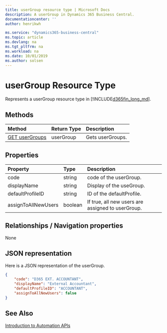 ```yaml
---
title: userGroup resource type | Microsoft Docs
description: A userGroup in Dynamics 365 Business Central.
documentationcenter: ''
author: henrikwh

ms.service: "dynamics365-business-central"
ms.topic: article
ms.devlang: na
ms.tgt_pltfrm: na
ms.workload: na
ms.date: 10/01/2019
ms.author: solsen
---
```


# userGroup Resource Type
Represents a userGroup resource type in [!INCLUDE[d365fin_long_md](../developer/includes/d365fin_long_md.md)].

## Methods
| Method         | Return Type  |Description|
|:---------------|:-------------|:----------|
|[GET userGroups](dynamics-microsoft-automation-usergroup-get.md)|userGroup|Gets userGroups.|

## Properties

| Property | Type |Description                             |
|:----------------|:-----|:---------------------------------------|
|code             |string  |code of the userGroup.|
|displayName      |string  |Display of the useGroup.     |
|defaultProfileID|string   |ID of the defaultProfile.|
|assignToAllNewUsers|boolean|If true, all new users are assigned to userGroup.|

## Relationships / Navigation properties

None

## JSON representation

Here is a JSON representation of the userGroup.

```json
{
    "code": "D365 EXT. ACCOUNTANT",
    "displayName": "External Accountant",
    "defaultProfileID": "ACCOUNTANT",
    "assignToAllNewUsers": false
}
```

## See Also 
[Introduction to Automation APIs](itpro-introduction-to-automation-apis.md)  
